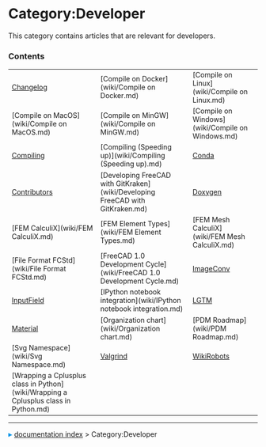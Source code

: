 # Category:Developer
This category contains articles that are relevant for developers.

### Contents

|     |     |     |
| --- | --- | --- |
| [Changelog](wiki/Changelog.md) | [Compile on Docker](wiki/Compile on Docker.md) | [Compile on Linux](wiki/Compile on Linux.md) |
| [Compile on MacOS](wiki/Compile on MacOS.md) | [Compile on MinGW](wiki/Compile on MinGW.md) | [Compile on Windows](wiki/Compile on Windows.md) |
| [Compiling](wiki/Compiling.md) | [Compiling (Speeding up)](wiki/Compiling (Speeding up).md) | [Conda](wiki/Conda.md) |
| [Contributors](wiki/Contributors.md) | [Developing FreeCAD with GitKraken](wiki/Developing FreeCAD with GitKraken.md) | [Doxygen](wiki/Doxygen.md) |
| [FEM CalculiX](wiki/FEM CalculiX.md) | [FEM Element Types](wiki/FEM Element Types.md) | [FEM Mesh CalculiX](wiki/FEM Mesh CalculiX.md) |
| [File Format FCStd](wiki/File Format FCStd.md) | [FreeCAD 1.0 Development Cycle](wiki/FreeCAD 1.0 Development Cycle.md) | [ImageConv](wiki/ImageConv.md) |
| [InputField](wiki/InputField.md) | [IPython notebook integration](wiki/IPython notebook integration.md) | [LGTM](wiki/LGTM.md) |
| [Material](wiki/Material.md) | [Organization chart](wiki/Organization chart.md) | [PDM Roadmap](wiki/PDM Roadmap.md) |
| [Svg Namespace](wiki/Svg Namespace.md) | [Valgrind](wiki/Valgrind.md) | [WikiRobots](wiki/WikiRobots.md) |
| [Wrapping a Cplusplus class in Python](wiki/Wrapping a Cplusplus class in Python.md) |



---
![](images/Right_arrow.png) [documentation index](../README.md) > Category:Developer
